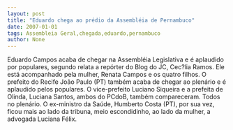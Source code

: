 ```yaml
---
layout: post
title: "Eduardo chega ao prédio da Assembléia de Pernambuco"
date: 2007-01-01
tags: Assembleia Geral,chegada,eduardo,pernambuco
author: None
---
```

Eduardo Campos acaba de chegar na Assembléia Legislativa e é aplaudido por populares, segundo relata a repórter do Blog do JC, Cec?lia Ramos.
Ele está acompanhado pela mulher, Renata Campos e os quatro filhos.
O prefeito do Recife João Paulo (PT) também acaba de chegar ao plenário e&nbsp;é aplaudido pelos populares.
O vice-prefeito Luciano Siqueira e a prefeita de Olinda, Luciana Santos, ambos do PCdoB, também compareceram. Todos no plenário.
O ex-ministro da Saúde, Humberto Costa (PT), por sua vez, ficou mais ao lado da tribuna, meio escondidinho, ao lado da mulher, a advogada Luciana Félix. &nbsp; 
